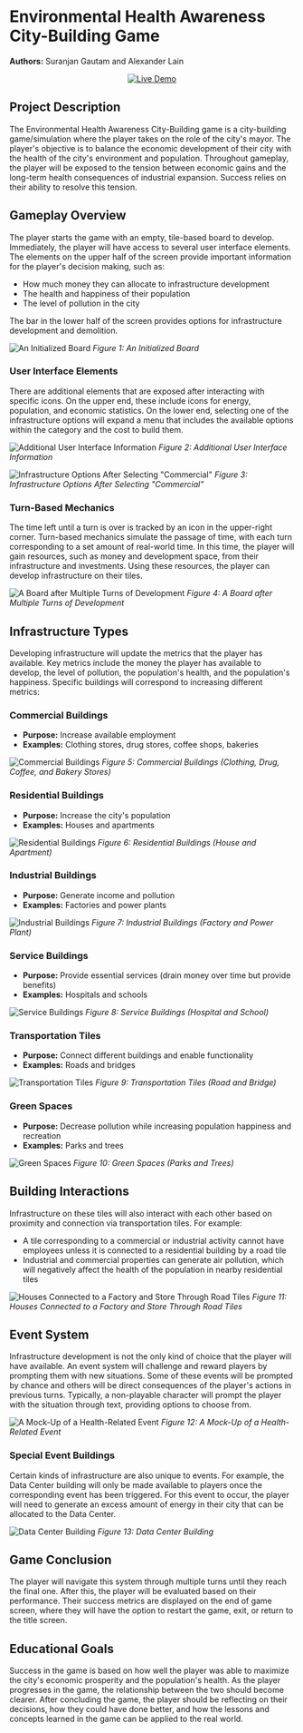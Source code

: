 # Environmental Health Awareness City-Building Game

**Authors:** Suranjan Gautam and Alexander Lain

<div align="center">
    <a href="https://suranjangautam.github.io/Environmental-Project-Page/">
        <img src="https://img.shields.io/badge/Live-Demo-brightgreen?style=for-the-badge&logo=githubpages" alt="Live Demo">
    </a>
</div>

## Project Description

The Environmental Health Awareness City-Building game is a city-building game/simulation where the player takes on the role of the city's mayor. The player's objective is to balance the economic development of their city with the health of the city's environment and population. Throughout gameplay, the player will be exposed to the tension between economic gains and the long-term health consequences of industrial expansion. Success relies on their ability to resolve this tension.

## Gameplay Overview

The player starts the game with an empty, tile-based board to develop. Immediately, the player will have access to several user interface elements. The elements on the upper half of the screen provide important information for the player's decision making, such as:

- How much money they can allocate to infrastructure development
- The health and happiness of their population  
- The level of pollution in the city

The bar in the lower half of the screen provides options for infrastructure development and demolition.

![An Initialized Board](./images/figure_1.png)
*Figure 1: An Initialized Board*

### User Interface Elements

There are additional elements that are exposed after interacting with specific icons. On the upper end, these include icons for energy, population, and economic statistics. On the lower end, selecting one of the infrastructure options will expand a menu that includes the available options within the category and the cost to build them.

![Additional User Interface Information](./images/figure_6.png)
*Figure 2: Additional User Interface Information*

![Infrastructure Options After Selecting "Commercial"](./images/figure_7.png)
*Figure 3: Infrastructure Options After Selecting "Commercial"*

### Turn-Based Mechanics

The time left until a turn is over is tracked by an icon in the upper-right corner. Turn-based mechanics simulate the passage of time, with each turn corresponding to a set amount of real-world time. In this time, the player will gain resources, such as money and development space, from their infrastructure and investments. Using these resources, the player can develop infrastructure on their tiles.

![A Board after Multiple Turns of Development](./images/figure_8.png)
*Figure 4: A Board after Multiple Turns of Development*

## Infrastructure Types

Developing infrastructure will update the metrics that the player has available. Key metrics include the money the player has available to develop, the level of pollution, the population's health, and the population's happiness. Specific buildings will correspond to increasing different metrics:

### Commercial Buildings
- **Purpose:** Increase available employment
- **Examples:** Clothing stores, drug stores, coffee shops, bakeries

![Commercial Buildings](./images/figure_9.png)
*Figure 5: Commercial Buildings (Clothing, Drug, Coffee, and Bakery Stores)*

### Residential Buildings
- **Purpose:** Increase the city's population
- **Examples:** Houses and apartments

![Residential Buildings](./images/figure_10.png)
*Figure 6: Residential Buildings (House and Apartment)*

### Industrial Buildings
- **Purpose:** Generate income and pollution
- **Examples:** Factories and power plants

![Industrial Buildings](./images/figure_11.png)
*Figure 7: Industrial Buildings (Factory and Power Plant)*

### Service Buildings
- **Purpose:** Provide essential services (drain money over time but provide benefits)
- **Examples:** Hospitals and schools

![Service Buildings](./images/figure_12.png)
*Figure 8: Service Buildings (Hospital and School)*

### Transportation Tiles
- **Purpose:** Connect different buildings and enable functionality
- **Examples:** Roads and bridges

![Transportation Tiles](./images/figure_13.png)
*Figure 9: Transportation Tiles (Road and Bridge)*

### Green Spaces
- **Purpose:** Decrease pollution while increasing population happiness and recreation
- **Examples:** Parks and trees

![Green Spaces](./images/figure_2.png)
*Figure 10: Green Spaces (Parks and Trees)*

## Building Interactions

Infrastructure on these tiles will also interact with each other based on proximity and connection via transportation tiles. For example:

- A tile corresponding to a commercial or industrial activity cannot have employees unless it is connected to a residential building by a road tile
- Industrial and commercial properties can generate air pollution, which will negatively affect the health of the population in nearby residential tiles

![Houses Connected to a Factory and Store Through Road Tiles](./images/figure_3.png)
*Figure 11: Houses Connected to a Factory and Store Through Road Tiles*

## Event System

Infrastructure development is not the only kind of choice that the player will have available. An event system will challenge and reward players by prompting them with new situations. Some of these events will be prompted by chance and others will be direct consequences of the player's actions in previous turns. Typically, a non-playable character will prompt the player with the situation through text, providing options to choose from.

![A Mock-Up of a Health-Related Event](./images/figure_4.jpg)
*Figure 12: A Mock-Up of a Health-Related Event*

### Special Event Buildings

Certain kinds of infrastructure are also unique to events. For example, the Data Center building will only be made available to players once the corresponding event has been triggered. For this event to occur, the player will need to generate an excess amount of energy in their city that can be allocated to the Data Center.

![Data Center Building](./images/figure_5.png)
*Figure 13: Data Center Building*

## Game Conclusion

The player will navigate this system through multiple turns until they reach the final one. After this, the player will be evaluated based on their performance. Their success metrics are displayed on the end of game screen, where they will have the option to restart the game, exit, or return to the title screen.

## Educational Goals

Success in the game is based on how well the player was able to maximize the city's economic prosperity and the population's health. As the player progresses in the game, the relationship between the two should become clearer. After concluding the game, the player should be reflecting on their decisions, how they could have done better, and how the lessons and concepts learned in the game can be applied to the real world.
